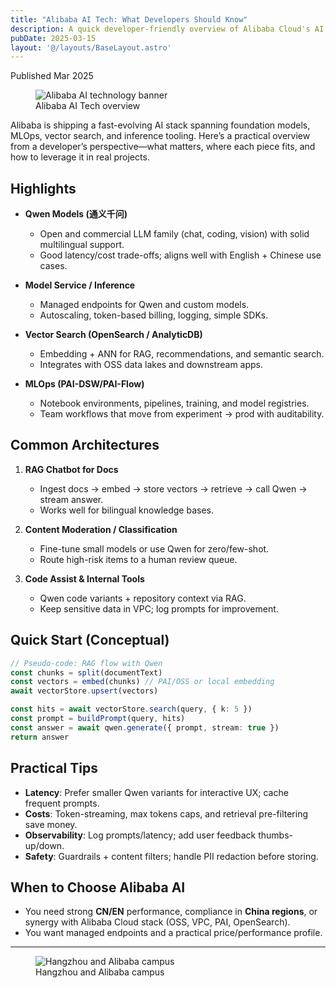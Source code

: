 ```yaml
---
title: "Alibaba AI Tech: What Developers Should Know"
description: A quick developer-friendly overview of Alibaba Cloud's AI stack, core services, and how they fit into real projects.
pubDate: 2025-03-15
layout: '@/layouts/BaseLayout.astro'
---
```


<p class="text-sm text-gray-500 dark:text-gray-400">Published Mar 2025</p>

<figure class="mt-4 overflow-hidden rounded-lg border border-black/10 dark:border-white/10">
  <img src="/alibaba-ai-tech/1740729771676.jpeg" alt="Alibaba AI technology banner" loading="lazy" class="w-full h-64 object-cover" />
  <figcaption class="sr-only">Alibaba AI Tech overview</figcaption>
  
</figure>

Alibaba is shipping a fast-evolving AI stack spanning foundation models, MLOps, vector search, and inference tooling. Here’s a practical overview from a developer’s perspective—what matters, where each piece fits, and how to leverage it in real projects.

## Highlights

- **Qwen Models (通义千问)**
  - Open and commercial LLM family (chat, coding, vision) with solid multilingual support.
  - Good latency/cost trade-offs; aligns well with English + Chinese use cases.

- **Model Service / Inference**
  - Managed endpoints for Qwen and custom models.
  - Autoscaling, token-based billing, logging, simple SDKs.

- **Vector Search (OpenSearch / AnalyticDB)**
  - Embedding + ANN for RAG, recommendations, and semantic search.
  - Integrates with OSS data lakes and downstream apps.

- **MLOps (PAI-DSW/PAI-Flow)**
  - Notebook environments, pipelines, training, and model registries.
  - Team workflows that move from experiment → prod with auditability.

## Common Architectures

1. **RAG Chatbot for Docs**
   - Ingest docs → embed → store vectors → retrieve → call Qwen → stream answer.
   - Works well for bilingual knowledge bases.

2. **Content Moderation / Classification**
   - Fine-tune small models or use Qwen for zero/few-shot.
   - Route high-risk items to a human review queue.

3. **Code Assist & Internal Tools**
   - Qwen code variants + repository context via RAG.
   - Keep sensitive data in VPC; log prompts for improvement.

## Quick Start (Conceptual)

```ts
// Pseudo-code: RAG flow with Qwen
const chunks = split(documentText)
const vectors = embed(chunks) // PAI/OSS or local embedding
await vectorStore.upsert(vectors)

const hits = await vectorStore.search(query, { k: 5 })
const prompt = buildPrompt(query, hits)
const answer = await qwen.generate({ prompt, stream: true })
return answer
```

## Practical Tips

- **Latency**: Prefer smaller Qwen variants for interactive UX; cache frequent prompts.
- **Costs**: Token-streaming, max tokens caps, and retrieval pre-filtering save money.
- **Observability**: Log prompts/latency; add user feedback thumbs-up/down.
- **Safety**: Guardrails + content filters; handle PII redaction before storing.

## When to Choose Alibaba AI

- You need strong **CN/EN** performance, compliance in **China regions**, or synergy with Alibaba Cloud stack (OSS, VPC, PAI, OpenSearch).
- You want managed endpoints and a practical price/performance profile.

---

<figure class="mt-3 overflow-hidden rounded-lg border border-black/10 dark:border-white/10">
  <img src="/alibaba-ai-tech/1740729772118.jpeg" alt="Hangzhou and Alibaba campus" loading="lazy" class="w-full h-56 object-cover" />
  <figcaption class="sr-only">Hangzhou and Alibaba campus</figcaption>
  
</figure>
